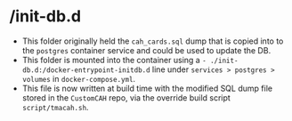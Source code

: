 # /init-db.d

- This folder originally held the `cah_cards.sql` dump that is copied into to the `postgres` container service and could be used to update the DB.
- This folder is mounted into the container using a `- ./init-db.d:/docker-entrypoint-initdb.d` line under `services > postgres > volumes` in `docker-compose.yml`.
- This file is now written at build time with the modified SQL dump file stored in the `CustomCAH` repo, via the override build script `script/tmacah.sh`.